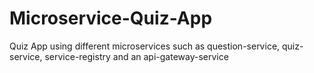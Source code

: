 # Microservice-Quiz-App
Quiz App using different microservices such as question-service, quiz-service, service-registry and an api-gateway-service
